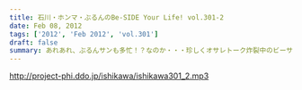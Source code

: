 ```yaml
---
title: 石川・ホンマ・ぶるんのBe-SIDE Your Life! vol.301-2
date: Feb 08, 2012
tags: ['2012', 'Feb 2012', 'vol.301']
draft: false
summary: あれあれ、ぶるんサンも多忙！？なのか・・・珍しくオサレトーク炸裂中のビーサイ。スーツスタイルの職場じゃないだけにどんなスタイルでこのあと更なるオトナになっていくのか気になるところではある。NAMAE
---
```


http://project-phi.ddo.jp/ishikawa/ishikawa301_2.mp3

